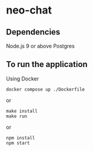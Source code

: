 # neo-chat


## Dependencies

Node.js 9 or above
Postgres


## To run the application 

Using Docker 

```
docker compose up ./Dockerfile
```

or

```
make install
make run
```

or

```
npm install
npm start
```







